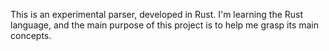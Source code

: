 This is an experimental parser, developed in Rust.
I'm learning the Rust language, and the main purpose of this project is to help me grasp its main concepts.
